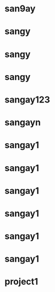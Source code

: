 # san9ay
# sangy
# sangy
# sangy
# sangay123
# sangayn
# sangay1
# sangay1
# sangay1
# sangay1
# sangay1
# sangay1
# project1

